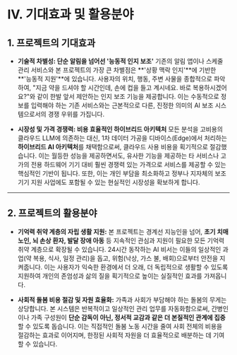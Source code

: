 # Ⅳ. 기대효과 및 활용분야

## 1. 프로젝트의 기대효과

-   **기술적 차별성: 단순 알림을 넘어선 '능동적 인지 보조'**
    기존의 알림 앱이나 스케줄 관리 서비스와 본 프로젝트의 가장 큰 차별점은 **'상황 맥락 인지'**에 기반한 **'능동적 지원'**에 있습니다. 사용자의 위치, 행동, 주변 사물을 종합적으로 파악하여, "지금 약을 드셔야 할 시간인데, 손에 컵을 들고 계시네요. 바로 복용하시겠어요?"와 같이 한발 앞서 제안하는 인지 보조 기능을 제공합니다. 이는 수동적으로 정보를 입력해야 하는 기존 서비스와는 근본적으로 다른, 진정한 의미의 AI 보조 시스템으로서의 경쟁 우위를 가집니다.

-   **시장성 및 가격 경쟁력: 비용 효율적인 하이브리드 아키텍처**
    모든 분석을 고비용의 클라우드 LLM에 의존하는 대신, 1차 데이터 가공을 디바이스(Edge)에서 처리하는 **하이브리드 AI 아키텍처**를 채택함으로써, 클라우드 사용 비용을 획기적으로 절감했습니다. 이는 월등한 성능을 제공하면서도, 유사한 기능을 제공하는 타 서비스나 고가의 전용 하드웨어 기기 대비 훨씬 경쟁력 있는 가격으로 서비스를 제공할 수 있는 핵심적인 기반이 됩니다. 또한, 이는 개인 부담을 최소화하고 정부나 지자체의 보조기기 지원 사업에도 포함될 수 있는 현실적인 시장성을 확보하게 합니다.

---

## 2. 프로젝트의 활용분야

-   **기억력 취약 계층의 자립 생활 지원:**
    본 프로젝트는 경계선 지능인을 넘어, **초기 치매 노인, 뇌 손상 환자, 발달 장애 아동** 등 지속적인 관심과 지원이 필요한 모든 기억력 취약 계층으로 확장될 수 있습니다. 24시간 동작하는 AI 비서는 이들의 일상적인 과업(약 복용, 식사, 일정 관리)을 돕고, 위험(낙상, 가스 불, 배회)으로부터 안전을 지켜줍니다. 이는 사용자가 익숙한 환경에서 더 오래, 더 독립적으로 생활할 수 있도록 지원하여 개인의 존엄성과 삶의 질을 획기적으로 높이는 실질적인 효과를 가져옵니다.

-   **사회적 돌봄 비용 절감 및 자원 효율화:**
    가족과 사회가 부담해야 하는 돌봄의 무게는 상당합니다. 본 시스템은 반복적이고 일상적인 관리 업무를 자동화함으로써, 간병인이나 가족 구성원이 **단순 감독이 아닌, 정서적 교감과 같은 더 본질적인 관계에 집중**할 수 있도록 돕습니다. 이는 직접적인 돌봄 노동 시간을 줄여 사회 전체의 비용을 절감하는 효과로 이어지며, 한정된 사회적 자원을 더 효율적으로 배분하는 데 기여할 수 있습니다. 